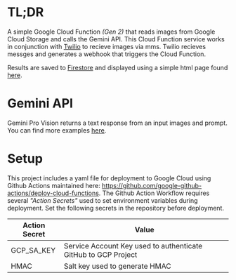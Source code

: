 # TL;DR

A simple Google Cloud Function _(Gen 2)_ that reads images from Google Cloud Storage and calls the Gemini API. This Cloud Function service works in conjunction with [Twilio](https://www.twilio.com/) to recieve images via mms. Twilio recieves messges and generates a webhook that triggers the Cloud Function.

Results are saved to [Firestore](https://firebase.google.com/docs/firestore) and displayed using a simple html page found [here](https://storage.googleapis.com/glc-demo-app-host/text.html).

# Gemini API

Gemini Pro Vision returns a text response from an input images and prompt. You can find more examples [here](https://cloud.google.com/vertex-ai/docs/generative-ai/multimodal/sdk-for-gemini/gemini-sdk-overview-reference#generate-content-from-text-and-image).

# Setup

This project includes a yaml file for deployment to Google Cloud using Github Actions maintained here: https://github.com/google-github-actions/deploy-cloud-functions. The Github Action Workflow requires several _"Action Secrets"_ used to set environment variables during deployment. Set the following secrets in the repository before deployment.

| Action Secret | Value                                                          |
| ------------- | -------------------------------------------------------------- |
| GCP_SA_KEY    | Service Account Key used to authenticate GitHub to GCP Project |
| HMAC          | Salt key used to generate HMAC                                 |
